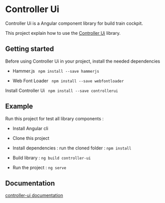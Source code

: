 # Controller Ui

Controller Ui is a Angular component library for build train cockpit.

This project explain how to use the [Controller Ui]() library.

## Getting started

Before using Controller Ui in your project, install the needed dependencies

* Hammer.js
``` npm install --save hammerjs```

* Web Font Loader 
``` npm install --save webfontloader```

Install Controller Ui
``` npm install --save controllerui```

## Example

Run this project for test all library components :

* Install Angular cli

* Clone this project

* Install dependencies :
run the cloned folder : ```npm install```

* Build library :
 ```ng build controller-ui```

* Run the project :
 ```ng serve```

## Documentation

[controller-ui documentation](https://github.com/nmeunier/controller-ui/blob/master/projects/controller-ui/README.md)

